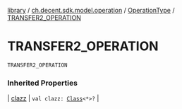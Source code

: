 [library](../../index.md) / [ch.decent.sdk.model.operation](../index.md) / [OperationType](index.md) / [TRANSFER2_OPERATION](./-t-r-a-n-s-f-e-r2_-o-p-e-r-a-t-i-o-n.md)

# TRANSFER2_OPERATION

`TRANSFER2_OPERATION`

### Inherited Properties

| [clazz](clazz.md) | `val clazz: `[`Class`](http://docs.oracle.com/javase/6/docs/api/java/lang/Class.html)`<*>?` |

